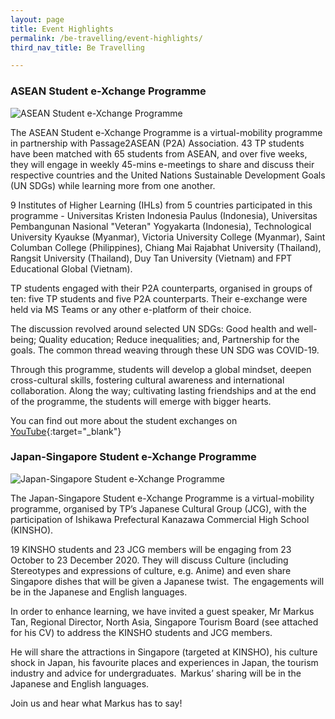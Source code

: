 ```yaml
---
layout: page
title: Event Highlights
permalink: /be-travelling/event-highlights/
third_nav_title: Be Travelling

---
```

### ASEAN Student e-Xchange Programme ###

![ASEAN Student e-Xchange Programme]({{site.baseurl}}/images/BeTravelling-ASEAN_Student_Exchange.png)

The ASEAN Student e-Xchange Programme is a virtual-mobility programme in partnership with Passage2ASEAN (P2A) Association. 43 TP students have been matched with 65 students from ASEAN, and over five weeks, they will engage in weekly 45-mins e-meetings to share and discuss their respective countries and the United Nations Sustainable Development Goals (UN SDGs) while learning more from one another.

9 Institutes of Higher Learning (IHLs) from 5 countries participated in this programme - Universitas Kristen Indonesia Paulus (Indonesia), Universitas Pembangunan Nasional "Veteran" Yogyakarta (Indonesia), Technological University Kyaukse (Myanmar), Victoria University College (Myanmar), Saint Columban College (Philippines), Chiang Mai Rajabhat University (Thailand), Rangsit University (Thailand), Duy Tan University (Vietnam) and FPT Educational Global (Vietnam).

TP students engaged with their P2A counterparts, organised in groups of ten: five TP students and five P2A counterparts. Their e-exchange were held via MS Teams or any other e-platform of their choice.

The discussion revolved around selected UN SDGs: Good health and well-being; Quality education; Reduce inequalities; and, Partnership for the goals. The common thread weaving through these UN SDG was COVID-19. 

Through this programme, students will develop a global mindset, deepen cross-cultural skills, fostering cultural awareness and international collaboration.  Along the way; cultivating lasting friendships and at the end of the programme, the students will emerge with bigger hearts.

You can find out more about the student exchanges on [YouTube](https://www.youtube.com/channel/UCfhU5IoOuAsaNy0DuqlCs5g/videos){:target="_blank"}

### Japan-Singapore Student e-Xchange Programme ###

![Japan-Singapore Student e-Xchange Programme]({{site.baseurl}}/images/BeTravelling-Japan-SG_Student_Exchange.png)

The Japan-Singapore Student e-Xchange Programme is a virtual-mobility programme, organised by TP’s Japanese Cultural Group (JCG), with the participation of Ishikawa Prefectural Kanazawa Commercial High School (KINSHO).   

19 KINSHO students and 23 JCG members will be engaging from 23 October to 23 December 2020.  They will discuss Culture (including Stereotypes and expressions of culture, e.g. Anime) and even share Singapore dishes that will be given a Japanese twist.  The engagements will be in the Japanese and English languages.  

In order to enhance learning, we have invited a guest speaker, Mr Markus Tan, Regional Director, North Asia, Singapore Tourism Board (see attached for his CV) to address the KINSHO students and JCG members.   

He will share the attractions in Singapore (targeted at KINSHO), his culture shock in Japan, his favourite places and experiences in Japan, the tourism industry and advice for undergraduates.  Markus’ sharing will be in the Japanese and English languages.  

Join us and hear what Markus has to say!

